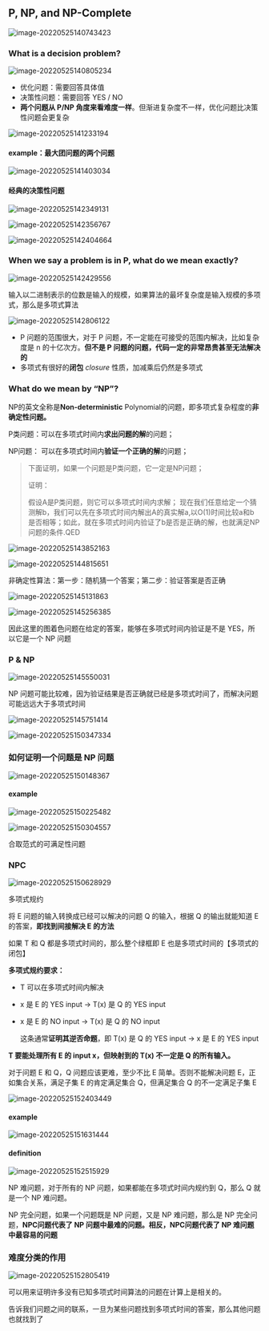 ## P, NP, and NP-Complete

![image-20220525140743423](https://screen-shot.obs.cn-north-4.myhuaweicloud.com/image-20220525140743423.png)

### What is a decision problem?

![image-20220525140805234](https://screen-shot.obs.cn-north-4.myhuaweicloud.com/image-20220525140805234.png)

- 优化问题：需要回答具体值
- 决策性问题：需要回答 YES / NO
- **两个问题从 P/NP 角度来看难度一样**。但渐进复杂度不一样，优化问题比决策性问题会更复杂

![image-20220525141233194](https://screen-shot.obs.cn-north-4.myhuaweicloud.com/image-20220525141233194.png)

#### example：最大团问题的两个问题

![image-20220525141403034](https://screen-shot.obs.cn-north-4.myhuaweicloud.com/image-20220525141403034.png)

#### 经典的决策性问题

![image-20220525142349131](https://screen-shot.obs.cn-north-4.myhuaweicloud.com/image-20220525142349131.png)

![image-20220525142356767](https://screen-shot.obs.cn-north-4.myhuaweicloud.com/image-20220525142356767.png)

![image-20220525142404664](https://screen-shot.obs.cn-north-4.myhuaweicloud.com/image-20220525142404664.png)

### When we say a problem is in P, what do we mean exactly?

![image-20220525142429556](https://screen-shot.obs.cn-north-4.myhuaweicloud.com/image-20220525142429556.png)

输入以二进制表示的位数是输入的规模，如果算法的最坏复杂度是输入规模的多项式，那么是多项式算法

![image-20220525142806122](https://screen-shot.obs.cn-north-4.myhuaweicloud.com/image-20220525142806122.png)

- P 问题的范围很大，对于 P 问题，不一定能在可接受的范围内解决，比如复杂度是 n 的十亿次方。**但不是 P 问题的问题，代码一定的非常昂贵甚至无法解决的**
- 多项式有很好的**闭包** *closure* 性质，加减乘后仍然是多项式

### What do we mean by “NP”?

NP的英文全称是**Non-deterministic** Polynomial的问题，即多项式复杂程度的**非确定性问题。**

P类问题：可以在多项式时间内**求出问题的解**的问题；

NP问题： 可以在多项式时间内**验证一个正确的解**的问题；

> 下面证明，如果一个问题是P类问题，它一定是NP问题；
>
> 证明：
>
> 假设A是P类问题，则它可以多项式时间内求解； 现在我们任意给定一个猜测解b，我们可以先在多项式时间内解出A的真实解a,以O(1)时间比较a和b是否相等；如此，就在多项式时间内验证了b是否是正确的解，也就满足NP问题的条件.QED

![image-20220525143852163](https://screen-shot.obs.cn-north-4.myhuaweicloud.com/image-20220525143852163.png)

![image-20220525144815651](https://screen-shot.obs.cn-north-4.myhuaweicloud.com/image-20220525144815651.png)

非确定性算法：第一步：随机猜一个答案；第二步：验证答案是否正确

![image-20220525145131863](https://screen-shot.obs.cn-north-4.myhuaweicloud.com/image-20220525145131863.png)

![image-20220525145256385](https://screen-shot.obs.cn-north-4.myhuaweicloud.com/image-20220525145256385.png)

因此这里的图着色问题在给定的答案，能够在多项式时间内验证是不是 YES，所以它是一个 NP 问题

### P & NP

![image-20220525145550031](https://screen-shot.obs.cn-north-4.myhuaweicloud.com/image-20220525145550031.png)

NP 问题可能比较难，因为验证结果是否正确就已经是多项式时间了，而解决问题可能远远大于多项式时间

![image-20220525145751414](https://screen-shot.obs.cn-north-4.myhuaweicloud.com/image-20220525145751414.png)

![image-20220525150347334](https://screen-shot.obs.cn-north-4.myhuaweicloud.com/image-20220525150347334.png)

### 如何证明一个问题是 NP 问题

![image-20220525150148367](https://screen-shot.obs.cn-north-4.myhuaweicloud.com/image-20220525150148367.png)

#### example

![image-20220525150225482](https://screen-shot.obs.cn-north-4.myhuaweicloud.com/image-20220525150225482.png)

![image-20220525150304557](https://screen-shot.obs.cn-north-4.myhuaweicloud.com/image-20220525150304557.png)

合取范式的可满足性问题

### NPC

![image-20220525150628929](https://screen-shot.obs.cn-north-4.myhuaweicloud.com/image-20220525150628929.png)

多项式规约

将 E 问题的输入转换成已经可以解决的问题 Q 的输入，根据 Q 的输出就能知道 E 的答案，**即找到间接解决 E 的方法**

如果 T 和 Q 都是多项式时间的，那么整个绿框即 E 也是多项式时间的【多项式的闭包】

**多项式规约要求：**

- T 可以在多项式时间内解决

- x 是 E 的 YES input -> T(x) 是 Q 的 YES input

- x 是 E 的 NO input -> T(x) 是 Q 的 NO input

  这条通常**证明其逆否命题**，即 T(x) 是 Q 的 YES input -> x 是 E 的 YES input

**T 要能处理所有 E 的 input x，但映射到的 T(x) 不一定是 Q 的所有输入。**

对于问题 E 和 Q，Q 问题应该更难，至少不比 E 简单。否则不能解决问题 E，正如集合关系，满足子集 E 的肯定满足集合 Q，但满足集合 Q 的不一定满足子集 E

![image-20220525152403449](https://screen-shot.obs.cn-north-4.myhuaweicloud.com/image-20220525152403449.png)

#### example

![image-20220525151631444](https://screen-shot.obs.cn-north-4.myhuaweicloud.com/image-20220525151631444.png)

#### definition

![image-20220525152515929](https://screen-shot.obs.cn-north-4.myhuaweicloud.com/image-20220525152515929.png)

NP 难问题，对于所有的 NP 问题，如果都能在多项式时间内规约到 Q，那么 Q 就是一个 NP 难问题。

NP 完全问题，如果一个问题既是 NP 问题，又是 NP 难问题，那么是 NP 完全问题，**NPC问题代表了 NP 问题中最难的问题。相反，NPC问题代表了 NP 难问题中最容易的问题**

### 难度分类的作用

![image-20220525152805419](https://screen-shot.obs.cn-north-4.myhuaweicloud.com/image-20220525152805419.png)

可以用来证明许多没有已知多项式时间算法的问题在计算上是相关的。

告诉我们问题之间的联系，一旦为某些问题找到多项式时间的答案，那么其他问题也就找到了

